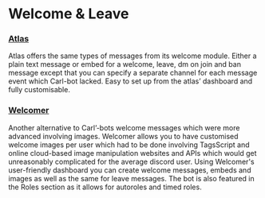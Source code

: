 # Welcome & Leave

### [Atlas](https://atlas.bot)

Atlas offers the same types of messages from its welcome module. Either a plain text message or embed for a welcome, leave, dm on join and ban message except that you can specify a separate channel for each message event which Carl-bot lacked. Easy to set up from the atlas’ dashboard and fully customisable.

### [Welcomer](https://www.welcomer.gg)

Another alternative to Carl’-bots welcome messages which were more advanced involving images. Welcomer allows you to have customised welcome images per user which had to be done involving TagsScript and online cloud-based image manipulation websites and APIs which would get unreasonably complicated for the average discord user. Using Welcomer's user-friendly dashboard you can create welcome messages, embeds and images as well as the same for leave messages. The bot is also featured in the Roles section as it allows for autoroles and timed roles.
